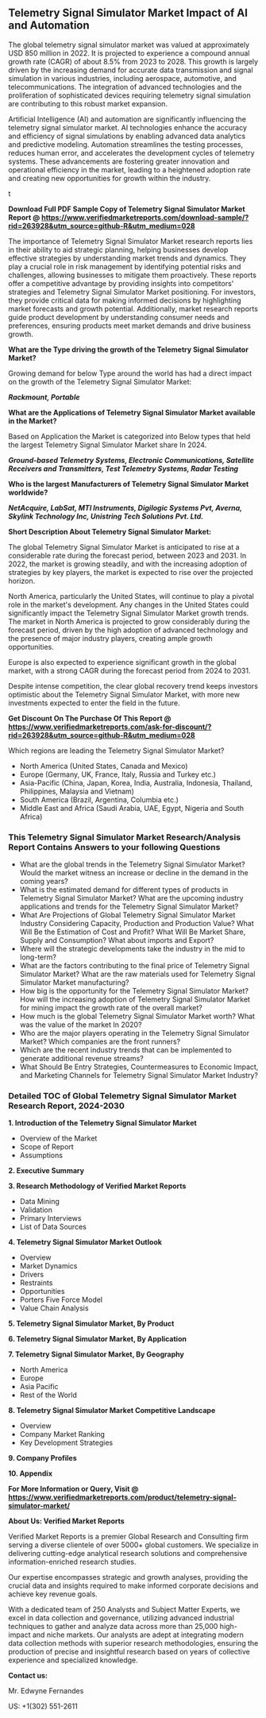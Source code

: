 <h2>Telemetry Signal Simulator Market Impact of AI and Automation</h2><p>The global telemetry signal simulator market was valued at approximately USD 850 million in 2022. It is projected to experience a compound annual growth rate (CAGR) of about 8.5% from 2023 to 2028. This growth is largely driven by the increasing demand for accurate data transmission and signal simulation in various industries, including aerospace, automotive, and telecommunications. The integration of advanced technologies and the proliferation of sophisticated devices requiring telemetry signal simulation are contributing to this robust market expansion.</p><p>Artificial Intelligence (AI) and automation are significantly influencing the telemetry signal simulator market. AI technologies enhance the accuracy and efficiency of signal simulations by enabling advanced data analytics and predictive modeling. Automation streamlines the testing processes, reduces human error, and accelerates the development cycles of telemetry systems. These advancements are fostering greater innovation and operational efficiency in the market, leading to a heightened adoption rate and creating new opportunities for growth within the industry.</p>t</p><p id="" class=""><strong>Download Full PDF Sample Copy of Telemetry Signal Simulator Market Report @ <a href="https://www.verifiedmarketreports.com/download-sample/?rid=263928&utm_source=github-R&utm_medium=028" target="_blank">https://www.verifiedmarketreports.com/download-sample/?rid=263928&utm_source=github-R&utm_medium=028</a></strong></p><p>The importance of&nbsp;Telemetry Signal Simulator Market research reports lies in their ability to aid strategic planning, helping businesses develop effective strategies by understanding market trends and dynamics. They play a crucial role in risk management by identifying potential risks and challenges, allowing businesses to mitigate them proactively. These reports offer a competitive advantage by providing insights into competitors' strategies and Telemetry Signal Simulator Market positioning. For investors, they provide critical data for making informed decisions by highlighting market forecasts and growth potential. Additionally, market research reports guide product development by understanding consumer needs and preferences, ensuring products meet market demands and drive business growth.</p><p><strong>What are the&nbsp;Type driving the growth of the Telemetry Signal Simulator Market?</strong></p><p id="" class="">Growing demand for below Type around the world has had a direct impact on the growth of the Telemetry Signal Simulator Market:</p><em><strong>Rackmount, Portable</strong></em></p><strong>What are the&nbsp;Applications&nbsp;of Telemetry Signal Simulator Market available in the Market?</strong></p><p id="" class="">Based on Application the Market is categorized into Below types that held the largest Telemetry Signal Simulator Market share In 2024.</p><em><strong>Ground-based Telemetry Systems, Electronic Communications, Satellite Receivers and Transmitters, Test Telemetry Systems, Radar Testing</strong></em></p><strong>Who is the largest Manufacturers of Telemetry Signal Simulator Market worldwide?</strong></p><p><em><strong>NetAcquire, LabSat, MTI Instruments, Digilogic Systems Pvt, Averna, Skylink Technology Inc, Unistring Tech Solutions Pvt. Ltd.</strong></em></p><p id="" class=""><strong>Short Description About Telemetry Signal Simulator Market:</strong></p><p>The global Telemetry Signal Simulator Market is anticipated to rise at a considerable rate during the forecast period, between 2023 and 2031. In 2022, the market is growing steadily, and with the increasing adoption of strategies by key players, the market is expected to rise over the projected horizon.</p><p>North America, particularly the United States, will continue to play a pivotal role in the market's development. Any changes in the United States could significantly impact the Telemetry Signal Simulator Market growth trends. The market in North America is projected to grow considerably during the forecast period, driven by the high adoption of advanced technology and the presence of major industry players, creating ample growth opportunities.</p><p>Europe is also expected to experience significant growth in the global market, with a strong CAGR during the forecast period from 2024 to 2031.</p><p>Despite intense competition, the clear global recovery trend keeps investors optimistic about the Telemetry Signal Simulator Market, with more new investments expected to enter the field in the future.</p><p id="" class=""><strong>Get Discount On The Purchase Of This Report @ <a href="https://www.verifiedmarketreports.com/ask-for-discount/?rid=263928&utm_source=github-R&utm_medium=028" target="_blank">https://www.verifiedmarketreports.com/ask-for-discount/?rid=263928&utm_source=github-R&utm_medium=028</a></strong></p>Which regions are leading the Telemetry Signal Simulator Market?</p><ul><li>North America (United States, Canada and Mexico)</li><li>Europe (Germany, UK, France, Italy, Russia and Turkey etc.)</li><li>Asia-Pacific (China, Japan, Korea, India, Australia, Indonesia, Thailand, Philippines, Malaysia and Vietnam)</li><li>South America (Brazil, Argentina, Columbia etc.)</li><li>Middle East and Africa (Saudi Arabia, UAE, Egypt, Nigeria and South Africa)</li></ul><h3 id="" class="">This Telemetry Signal Simulator Market Research/Analysis Report Contains Answers to your following Questions</h3><ul><li>What are the global trends in the Telemetry Signal Simulator Market? Would the market witness an increase or decline in the demand in the coming years?</li><li>What is the estimated demand for different types of products in Telemetry Signal Simulator Market? What are the upcoming industry applications and trends for the Telemetry Signal Simulator Market?</li><li>What Are Projections of Global Telemetry Signal Simulator Market Industry Considering Capacity, Production and Production Value? What Will Be the Estimation of Cost and Profit? What Will Be Market Share, Supply and Consumption? What about imports and Export?</li><li>Where will the strategic developments take the industry in the mid to long-term?</li><li>What are the factors contributing to the final price of Telemetry Signal Simulator Market? What are the raw materials used for Telemetry Signal Simulator Market manufacturing?</li><li>How big is the opportunity for the Telemetry Signal Simulator Market? How will the increasing adoption of Telemetry Signal Simulator Market for mining impact the growth rate of the overall market?</li><li>How much is the global Telemetry Signal Simulator Market worth? What was the value of the market In 2020?</li><li>Who are the major players operating in the Telemetry Signal Simulator Market? Which companies are the front runners?</li><li>Which are the recent industry trends that can be implemented to generate additional revenue streams?</li><li>What Should Be Entry Strategies, Countermeasures to Economic Impact, and Marketing Channels for Telemetry Signal Simulator Market Industry?</li></ul><h3 id="" class="">Detailed TOC of Global Telemetry Signal Simulator Market Research Report, 2024-2030</h3><p id="" class=""><strong>1. Introduction of the Telemetry Signal Simulator Market</strong></p><ul><li>Overview of the Market</li><li>Scope of Report</li><li>Assumptions</li></ul><p id="" class=""><strong>2. Executive Summary</strong></p><p id="" class=""><strong>3. Research Methodology of Verified Market Reports</strong></p><ul><li>Data Mining</li><li>Validation</li><li>Primary Interviews</li><li>List of Data Sources</li></ul><p id="" class=""><strong>4. Telemetry Signal Simulator Market Outlook</strong></p><ul><li>Overview</li><li>Market Dynamics</li><li>Drivers</li><li>Restraints</li><li>Opportunities</li><li>Porters Five Force Model</li><li>Value Chain Analysis</li></ul><p id="" class=""><strong>5. Telemetry Signal Simulator Market, By Product</strong></p><p id="" class=""><strong>6. Telemetry Signal Simulator Market, By Application</strong></p><p id="" class=""><strong>7. Telemetry Signal Simulator Market, By Geography</strong></p><ul><li>North America</li><li>Europe</li><li>Asia Pacific</li><li>Rest of the World</li></ul><p id="" class=""><strong>8. Telemetry Signal Simulator Market Competitive Landscape</strong></p><ul><li>Overview</li><li>Company Market Ranking</li><li>Key Development Strategies</li></ul><p id="" class=""><strong>9. Company Profiles</strong></p><p id="" class=""><strong>10. Appendix</strong></p><p id="" class=""><strong>For More Information or Query, Visit @ <a href="https://www.verifiedmarketreports.com/product/telemetry-signal-simulator-market/" target="_blank">https://www.verifiedmarketreports.com/product/telemetry-signal-simulator-market/</a></strong></p><p id="" class=""><strong>About Us: Verified Market Reports</strong></p><p id="" class="">Verified Market Reports is a premier Global Research and Consulting firm serving a diverse clientele of over 5000+ global customers. We specialize in delivering cutting-edge analytical research solutions and comprehensive information-enriched research studies.</p><p id="" class="">Our expertise encompasses strategic and growth analyses, providing the crucial data and insights required to make informed corporate decisions and achieve key revenue goals.</p><p id="" class="">With a dedicated team of 250 Analysts and Subject Matter Experts, we excel in data collection and governance, utilizing advanced industrial techniques to gather and analyze data across more than 25,000 high-impact and niche markets. Our analysts are adept at integrating modern data collection methods with superior research methodologies, ensuring the production of precise and insightful research based on years of collective experience and specialized knowledge.</p><p id="" class=""><strong>Contact us:</strong></p><p id="" class="">Mr. Edwyne Fernandes</p><p id="" class="">US: +1(302) 551-2611</p>